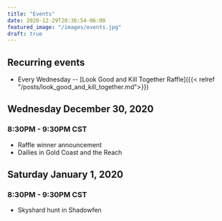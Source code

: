 ```yaml
---
title: "Events"
date: 2020-12-29T20:36:54-06:00
featured_image: "/images/events.jpg"
draft: true
---
```


## Recurring events

- Every Wednesday -- [Look Good and Kill Together Raffle]({{< relref "/posts/look_good_and_kill_together.md">}})

## Wednesday December 30, 2020
### 8:30PM - 9:30PM CST

- Raffle winner announcement
- Dailies in Gold Coast and the Reach

## Saturday January 1, 2020
### 8:30PM - 9:30PM CST

- Skyshard hunt in Shadowfen
